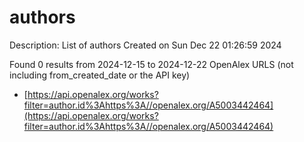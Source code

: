 # authors
Description: List of authors
Created on Sun Dec 22 01:26:59 2024

Found 0 results from 2024-12-15 to 2024-12-22
OpenAlex URLS (not including from_created_date or the API key)
- [https://api.openalex.org/works?filter=author.id%3Ahttps%3A//openalex.org/A5003442464](https://api.openalex.org/works?filter=author.id%3Ahttps%3A//openalex.org/A5003442464)


